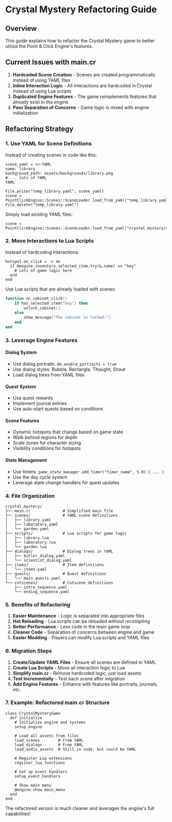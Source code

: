 # Crystal Mystery Refactoring Guide

## Overview
This guide explains how to refactor the Crystal Mystery game to better utilize the Point & Click Engine's features.

## Current Issues with main.cr

1. **Hardcoded Scene Creation** - Scenes are created programmatically instead of using YAML files
2. **Inline Interaction Logic** - All interactions are hardcoded in Crystal instead of using Lua scripts
3. **Duplicated Engine Features** - The game reimplements features that already exist in the engine
4. **Poor Separation of Concerns** - Game logic is mixed with engine initialization

## Refactoring Strategy

### 1. Use YAML for Scene Definitions
Instead of creating scenes in code like this:
```crystal
scene_yaml = <<-YAML
name: library
background_path: assets/backgrounds/library.png
# ... lots of YAML
YAML

File.write("temp_library.yaml", scene_yaml)
scene = PointClickEngine::Scenes::SceneLoader.load_from_yaml("temp_library.yaml")
File.delete("temp_library.yaml")
```

Simply load existing YAML files:
```crystal
scene = PointClickEngine::Scenes::SceneLoader.load_from_yaml("crystal_mystery/scenes/library.yaml")
```

### 2. Move Interactions to Lua Scripts
Instead of hardcoding interactions:
```crystal
hotspot.on_click = -> do
  if @engine.inventory.selected_item.try(&.name) == "key"
    # Lots of game logic here
  end
end
```

Use Lua scripts that are already loaded with scenes:
```lua
function on_cabinet_click()
    if has_selected_item("key") then
        unlock_cabinet()
    else
        show_message("The cabinet is locked.")
    end
end
```

### 3. Leverage Engine Features

#### Dialog System
- Use dialog portraits: `dm.enable_portraits = true`
- Use dialog styles: Bubble, Rectangle, Thought, Shout
- Load dialog trees from YAML files

#### Quest System
- Use quest rewards
- Implement journal entries
- Use auto-start quests based on conditions

#### Scene Features
- Dynamic hotspots that change based on game state
- Walk-behind regions for depth
- Scale zones for character sizing
- Visibility conditions for hotspots

#### State Management
- Use timers: `game_state_manager.add_timer("timer_name", 5.0) { ... }`
- Use the day cycle system
- Leverage state change handlers for quest updates

### 4. File Organization

```
crystal_mystery/
├── main.cr              # Simplified main file
├── scenes/              # YAML scene definitions
│   ├── library.yaml
│   ├── laboratory.yaml
│   └── garden.yaml
├── scripts/             # Lua scripts for game logic
│   ├── library.lua
│   ├── laboratory.lua
│   └── garden.lua
├── dialogs/             # Dialog trees in YAML
│   ├── butler_dialog.yaml
│   └── scientist_dialog.yaml
├── items/               # Item definitions
│   └── items.yaml
├── quests/              # Quest definitions
│   └── main_quests.yaml
└── cutscenes/           # Cutscene definitions
    ├── intro_sequence.yaml
    └── ending_sequence.yaml
```

### 5. Benefits of Refactoring

1. **Easier Maintenance** - Logic is separated into appropriate files
2. **Hot Reloading** - Lua scripts can be reloaded without recompiling
3. **Better Performance** - Less code in the main game loop
4. **Cleaner Code** - Separation of concerns between engine and game
5. **Easier Modding** - Players can modify Lua scripts and YAML files

### 6. Migration Steps

1. **Create/Update YAML Files** - Ensure all scenes are defined in YAML
2. **Create Lua Scripts** - Move all interaction logic to Lua
3. **Simplify main.cr** - Remove hardcoded logic, just load assets
4. **Test Incrementally** - Test each scene after migration
5. **Add Engine Features** - Enhance with features like portraits, journals, etc.

### 7. Example: Refactored main.cr Structure

```crystal
class CrystalMysteryGame
  def initialize
    # Initialize engine and systems
    setup_engine
    
    # Load all assets from files
    load_scenes        # From YAML
    load_dialogs       # From YAML
    load_audio_assets  # Still in code, but could be YAML
    
    # Register Lua extensions
    register_lua_functions
    
    # Set up event handlers
    setup_event_handlers
    
    # Show main menu
    @engine.show_main_menu
  end
end
```

The refactored version is much cleaner and leverages the engine's full capabilities!